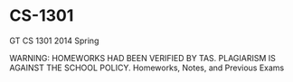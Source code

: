 # CS-1301
GT CS 1301 2014 Spring

WARNING: HOMEWORKS HAD BEEN VERIFIED BY TAS. PLAGIARISM IS AGAINST THE SCHOOL POLICY.
Homeworks, Notes, and Previous Exams
